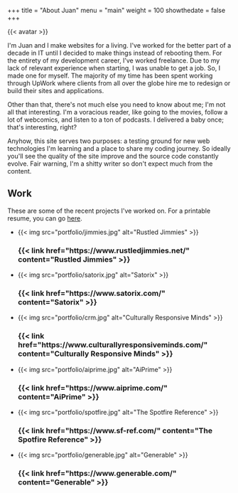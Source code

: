 +++
title = "About Juan"
menu = "main"
weight = 100
showthedate = false
+++

{{< avatar >}}

I'm Juan and I make websites for a living. I've worked for the better part of a decade in IT until I decided to make things instead of rebooting them. For the entirety of my development career, I’ve worked freelance. Due to my lack of relevant experience when starting, I was unable to get a job. So, I made one for myself. The majority of my time has been spent working through UpWork where clients from all over the globe hire me to redesign or build their sites and applications.

Other than that, there's not much else you need to know about me; I'm not all that interesting. I'm a voracious reader, like going to the movies, follow a lot of webcomics, and listen to a ton of podcasts. I delivered a baby once; that's interesting, right?

Anyhow, this site serves two purposes: a testing ground for new web technologies I'm learning and a place to share my coding journey. So ideally you'll see the quality of the site improve and the source code constantly evolve. Fair warning, I'm a shitty writer so don't expect much from the content.

## Work
These are some of the recent projects I've worked on. For a printable resume, you can go [here](/resume).
<ul class="portfolio">
  <li class="projects">
    {{< img src="portfolio/jimmies.jpg" alt="Rustled Jimmies" >}}
    <h3>{{< link href="https://www.rustledjimmies.net/" content="Rustled Jimmies" >}}</h3>
  </li>
  <li class="projects">
    {{< img src="portfolio/satorix.jpg" alt="Satorix" >}}
    <h3>{{< link href="https://www.satorix.com/" content="Satorix" >}}</h3>
  </li>
  <li class="projects">
    {{< img src="portfolio/crm.jpg" alt="Culturally Responsive Minds" >}}
    <h3>{{< link href="https://www.culturallyresponsiveminds.com/" content="Culturally Responsive Minds" >}}</h3>
  </li>
  <li class="projects">
    {{< img src="portfolio/aiprime.jpg" alt="AiPrime" >}}
    <h3>{{< link href="https://www.aiprime.com/" content="AiPrime" >}}</h3>
  </li>
  <li class="projects">
    {{< img src="portfolio/spotfire.jpg" alt="The Spotfire Reference" >}}
    <h3>{{< link href="https://www.sf-ref.com/" content="The Spotfire Reference" >}}</h3>
  </li>
  <li class="projects">
    {{< img src="portfolio/generable.jpg" alt="Generable" >}}
    <h3>{{< link href="https://www.generable.com/" content="Generable" >}}</h3>
  </li>
</ul>